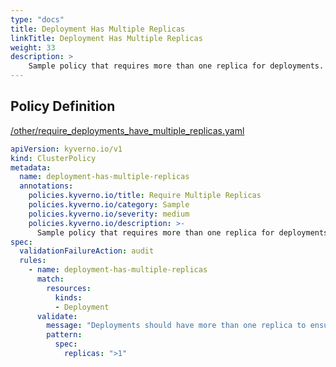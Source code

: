 ```yaml
---
type: "docs"
title: Deployment Has Multiple Replicas
linkTitle: Deployment Has Multiple Replicas
weight: 33
description: >
    Sample policy that requires more than one replica for deployments.    
---
```


## Policy Definition
<a href="https://github.com/kyverno/policies/raw/main//other/require_deployments_have_multiple_replicas.yaml" target="-blank">/other/require_deployments_have_multiple_replicas.yaml</a>

```yaml
apiVersion: kyverno.io/v1
kind: ClusterPolicy
metadata:
  name: deployment-has-multiple-replicas
  annotations:
    policies.kyverno.io/title: Require Multiple Replicas
    policies.kyverno.io/category: Sample
    policies.kyverno.io/severity: medium
    policies.kyverno.io/description: >-
      Sample policy that requires more than one replica for deployments.    
spec:
  validationFailureAction: audit
  rules:
    - name: deployment-has-multiple-replicas
      match:
        resources:
          kinds:
          - Deployment
      validate:
        message: "Deployments should have more than one replica to ensure availability."
        pattern:
          spec:
            replicas: ">1"
```
